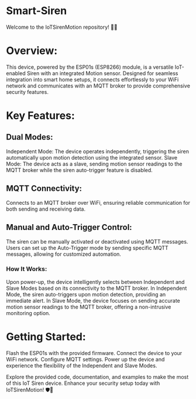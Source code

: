 # Smart-Siren
Welcome to the IoTSirenMotion repository! 🚨🌐

# Overview:
This device, powered by the ESP01s (ESP8266) module, is a versatile IoT-enabled Siren with an integrated Motion sensor. Designed for seamless integration into smart home setups, it connects effortlessly to your WiFi network and communicates with an MQTT broker to provide comprehensive security features.

# Key Features:

## Dual Modes:

Independent Mode: The device operates independently, triggering the siren automatically upon motion detection using the integrated sensor.
Slave Mode: The device acts as a slave, sending motion sensor readings to the MQTT broker while the siren auto-trigger feature is disabled.
## MQTT Connectivity:

Connects to an MQTT broker over WiFi, ensuring reliable communication for both sending and receiving data.

## Manual and Auto-Trigger Control:

The siren can be manually activated or deactivated using MQTT messages.
Users can set up the Auto-Trigger mode by sending specific MQTT messages, allowing for customized automation.

### How It Works:
Upon power-up, the device intelligently selects between Independent and Slave Modes based on its connectivity to the MQTT broker. In Independent Mode, the siren auto-triggers upon motion detection, providing an immediate alert. In Slave Mode, the device focuses on sending accurate motion sensor readings to the MQTT broker, offering a non-intrusive monitoring option.

# Getting Started:

Flash the ESP01s with the provided firmware.
Connect the device to your WiFi network.
Configure MQTT settings.
Power up the device and experience the flexibility of the Independent and Slave Modes.

Explore the provided code, documentation, and examples to make the most of this IoT Siren device. Enhance your security setup today with IoTSirenMotion! 🛡️🔔

